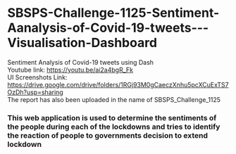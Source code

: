 # SBSPS-Challenge-1125-Sentiment-Aanalysis-of-Covid-19-tweets---Visualisation-Dashboard 
Sentiment Analysis of Covid-19 tweets using Dash <br/>
Youtube link: https://youtu.be/ai2a4bgR_Fk <br/>
UI Screenshots Link: https://drive.google.com/drive/folders/1RGj93M0gCaeczXnhu5pcXCuExTS7OzDh?usp=sharing <br/>
The report has also been uploaded in the name of SBSPS_Challenge_1125

### This web application is used to determine the sentiments of the people during each of the lockdowns and tries to identify the reaction of people to governments decision to extend lockdown

